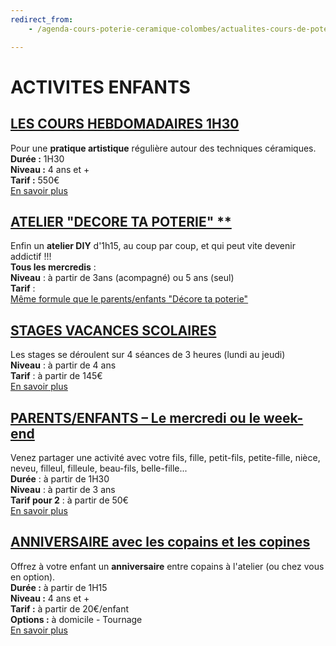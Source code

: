 ```yaml
---
redirect_from:
    - /agenda-cours-poterie-ceramique-colombes/actualites-cours-de-poterie-ceramique-colombes/stages-ados-enfants/

---
```

# ACTIVITES ENFANTS  
## [LES COURS HEBDOMADAIRES 1H30](cours_enfants.md)
Pour une **pratique artistique** régulière autour des techniques céramiques.  
**Durée :** 1H30  
**Niveau :** 4 ans et +  
**Tarif :** 550€  
[En savoir plus](cours_enfants)  


## [ATELIER "DECORE TA POTERIE" **](parent_enfant.md)  
Enfin un **atelier DIY** d'1h15, au coup par coup, et qui peut vite devenir addictif !!!  
**Tous les mercredis** :   
**Niveau** : à partir de 3ans (acompagné) ou 5 ans (seul)  
**Tarif** :   
[Même formule que le parents/enfants "Décore ta poterie"](parent_enfant) 


## [STAGES VACANCES SCOLAIRES](stages_enfants.md)
Les stages se déroulent sur 4 séances de 3 heures (lundi au jeudi)  
**Niveau** : à partir de 4 ans  
**Tarif** : à partir de 145€  
[En savoir plus](stages_enfants)  

## [PARENTS/ENFANTS – Le mercredi ou le week-end](parent_enfant.md)    
Venez partager une activité avec votre fils, fille, petit-fils, petite-fille, nièce, neveu, filleul, filleule, beau-fils, belle-fille...  
**Durée** : à partir de 1H30  
**Niveau** : à partir de 3 ans   
**Tarif pour 2** : à partir de 50€  
[En savoir plus](parent_enfant)  

## [ANNIVERSAIRE avec les copains et les copines](anniversaire_enfants.md)
Offrez à votre enfant un **anniversaire** entre copains à l'atelier (ou chez vous en option).  
**Durée :** à partir de 1H15   
**Niveau :** 4 ans et +  
**Tarif :** à partir de 20€/enfant  
**Options :** à domicile - Tournage  
[En savoir plus](anniversaire_enfants)


